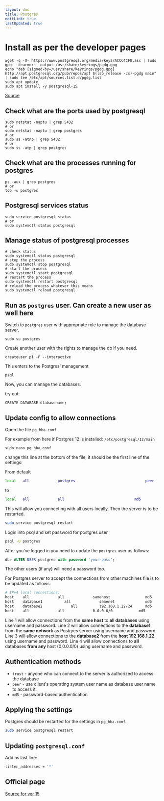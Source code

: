 ```yaml
---
layout: doc
title: Postgres
editLink: true
lastUpdated: true
---
```


# Install as per the developer pages

```shell
wget -q -O- https://www.postgresql.org/media/keys/ACCC4CF8.asc | sudo gpg --dearmor --output /usr/share/keyrings/pgdg.gpg
echo "deb [signed-by=/usr/share/keyrings/pgdg.gpg] http://apt.postgresql.org/pub/repos/apt $(lsb_release -cs)-pgdg main" | sudo tee /etc/apt/sources.list.d/pgdg.list
sudo apt update
sudo apt install -y postgresql-15
```

[Source](https://www.postgresql.org/download/linux/ubuntu/)

## Check what are the ports used by postgresql

```shell
sudo netstat -naptu | grep 5432
# or
sudo netstat -naptu | grep postgres
# or
sudo ss -atnp | grep 5432
# or
sudo ss -atp | grep postgres
```

## Check what are the processes running for postgres

```shell
ps -aux | grep postgres
# or
top -u postgres
```

## Postgresql services status

```shell
sudo service postgresql status
# or
sudo systemctl status postgresql
```

## Manage status of postgresql processes

```shell
# check status
sudo systemctl status postgresql
# stop the process
sudo systemctl stop postgresql
# start the process
sudo systemctl start postgresql
# restart the process
sudo systemctl restart postgresql
# reload the process whatever this means
sudo systemctl reload postgresql
```
## Run as `postgres` user. Can create a new user as well here

Switch to `postgres` user with appropriate role to manage the database server.

`sudo su postgres`

Create another user with the rights to manage the db if you need.

`createuser pi -P --interactive`

This enters to the Postgres' management

`psql`

Now, you can manage the databases.

try out:

`CREATE DATABASE dtabasename;`

## Update config to allow connections

Open the file `pg_hba.conf`

For example from here if Postgres 12 is installed: `/etc/postgresql/12/main`

`sudo nano pg_hba.conf` 

change this line at the bottom of the file, it should be the first line of the settings:

From default 

```bash
local   all             postgres                                peer
```

to

```bash
local   all             all                                md5
```
This will allow you connecting with all users locally. Then the server is to be restarted.

```bash
sudo service postgresql restart
```

Login into psql and set password for postgres user

```bash
psql -U postgres
```
After you've logged in you need to update the `postgres` user as follows:

```SQL
db> ALTER USER postgres with password 'your-pass';
```
The other users (if any) will need a password too.

For Postgres server to accept the connections from other machines file is to be updated as follows: 

```bash
# IPv4 local connections:
host    all             all             samehost                md5
host    database1          all             samenet              md5
host    database2             all          192.168.1.22/24      md5
host    all             all             0.0.0.0/0            md5
```
Line 1 will allow connections from the **same host** to **all databases** using username and password.
Line 2 will allow connections to the **database1** from the **same network** as Postgres server using username and password.
Line 3 will allow connections to the **database2** from the **host 192.168.1.22** using username and password.
Line 4 will allow connections to **all** databases **from any** host (0.0.0.0/0) using username and password.

## Authentication methods

- `trust` - anyone who can connect to the server is authorized to access the database
- `peer` - use client's operating system user name as database user name to access it.
- `md5` - password-based authentication

## Applying the settings

Postgres should be restarted for the settings in `pg_hba.conf`.

```bash
sudo service postgresql restart
```

## Updating `postgresql.conf`

Add as last line:

```bash
listen_addresses = '*'
```

## Official page

[Source for ver 15](https://www.postgresql.org/docs/15/auth-methods.html)
